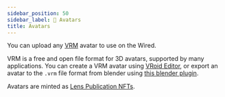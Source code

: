 ```yaml
---
sidebar_position: 50
sidebar_label: 💃 Avatars
title: Avatars
---
```


You can upload any [VRM](https://vrm.dev/) avatar to use on the Wired.

VRM is a free and open file format for 3D avatars, supported by many applications. You can create a VRM avatar using [VRoid Editor](https://vroid.com/editor/en), or export an avatar to the `.vrm` file format from blender using [this blender plugin](https://github.com/saturday06/VRM_Addon_for_Blender).

Avatars are minted as [Lens Publication NFTs](https://docs.lens.xyz/docs/publication).
